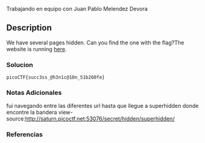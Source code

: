 Trabajando en equipo con Juan Pablo Melendez Devora
## Description

We have several pages hidden. Can you find the one with the flag?The website is running [here](http://saturn.picoctf.net:64941/).
### Solucion

```
picoCTF{succ3ss_@h3n1c@10n_51b260fe}
```
### Notas Adicionales
fui navegando entre las diferentes url hasta que llegue a superhidden donde encontre la bandera 
view-source:http://saturn.picoctf.net:53076/secret/hidden/superhidden/
### Referencias
